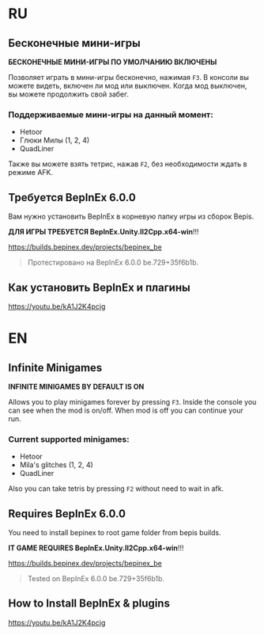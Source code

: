 # RU

## Бесконечные мини-игры

**БЕСКОНЕЧНЫЕ МИНИ-ИГРЫ ПО УМОЛЧАНИЮ ВКЛЮЧЕНЫ**

Позволяет играть в мини-игры бесконечно, нажимая `F3`. В консоли вы можете видеть, включен ли мод или выключен.
Когда мод выключен, вы можете продолжить свой забег.

### Поддерживаемые мини-игры на данный момент:
* Hetoor
* Глюки Милы (1, 2, 4)
* QuadLiner

Также вы можете взять тетрис, нажав `F2`, без необходимости ждать в режиме AFK.

## Требуется BepInEx 6.0.0
Вам нужно установить BepInEx в корневую папку игры из сборок Bepis.

**ДЛЯ ИГРЫ ТРЕБУЕТСЯ BepInEx.Unity.Il2Cpp.x64-win**!!!

https://builds.bepinex.dev/projects/bepinex_be
> Протестировано на BepInEx 6.0.0 be.729+35f6b1b.

## Как установить BepInEx и плагины
https://youtu.be/kA1J2K4pcjg

# EN

## Infinite Minigames

**INFINITE MINIGAMES BY DEFAULT IS ON**

Allows you to play minigames forever by pressing `F3`. Inside the console you can see when the mod is on/off.
When mod is off you can continue your run.

### Current supported minigames:
* Hetoor
* Mila's glitches (1, 2, 4)
* QuadLiner

Also you can take tetris by pressing `F2` without need to wait in afk.

## Requires BepInEx 6.0.0
You need to install bepinex to root game folder from bepis builds.

**IT GAME REQUIRES BepInEx.Unity.Il2Cpp.x64-win**!!!

https://builds.bepinex.dev/projects/bepinex_be
> Tested on BepInEx 6.0.0 be.729+35f6b1b.

## How to Install BepInEx & plugins
https://youtu.be/kA1J2K4pcjg

